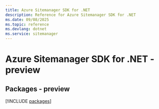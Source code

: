 ```yaml
---
title: Azure Sitemanager SDK for .NET
description: Reference for Azure Sitemanager SDK for .NET
ms.date: 09/08/2025
ms.topic: reference
ms.devlang: dotnet
ms.service: sitemanager
---
```

# Azure Sitemanager SDK for .NET - preview
## Packages - preview
[!INCLUDE [packages](sitemanager-index.md)]